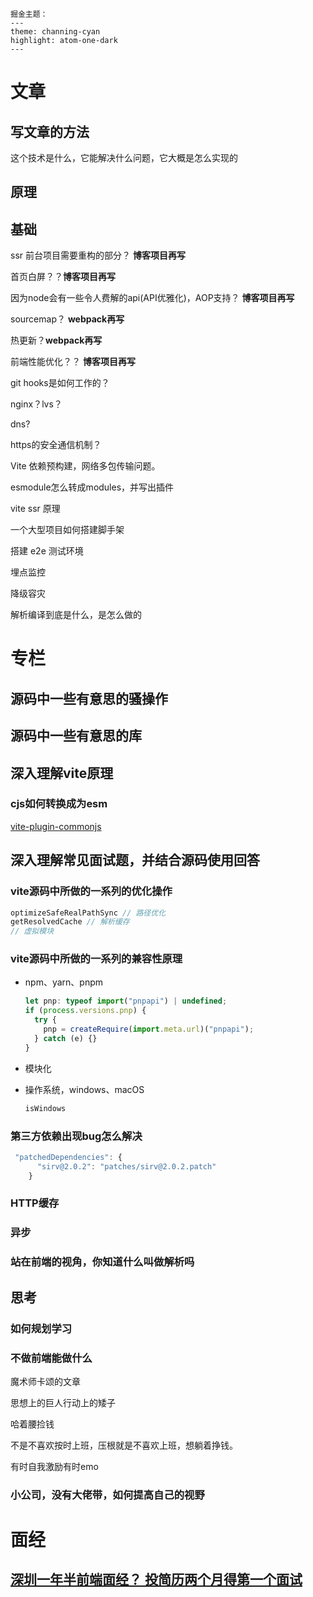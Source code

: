 

```
掘金主题： 
---
theme: channing-cyan
highlight: atom-one-dark
---
```

# 文章

## 写文章的方法

这个技术是什么，它能解决什么问题，它大概是怎么实现的

## 原理

## 基础

ssr 前台项目需要重构的部分？ **博客项目再写**

首页白屏？？**博客项目再写**

 因为node会有一些令人费解的api(API优雅化)，AOP支持？ **博客项目再写**

sourcemap？ **webpack再写**

热更新？**webpack再写**

前端性能优化？？ **博客项目再写**

git hooks是如何工作的？

nginx？lvs？

dns?

https的安全通信机制？

Vite 依赖预构建，网络多包传输问题。

esmodule怎么转成modules，并写出插件

vite ssr 原理

一个大型项目如何搭建脚手架

搭建 e2e 测试环境

埋点监控

降级容灾

解析编译到底是什么，是怎么做的

# 专栏

## 源码中一些有意思的骚操作

## 源码中一些有意思的库

## 深入理解vite原理

### cjs如何转换成为esm

 [vite-plugin-commonjs](https://link.segmentfault.com/?enc=sdFu6HawX07hxnjItWKGrA%3D%3D.dzYRvMRRe%2FfjZ41c5bNKr8GwpRH1PZ%2BEx3zeYwt8U6iqyE9VV0I2kOpzkTPPx3oL3KzfoViT3stXmzHDVA%2FIuNMnld%2Fi4NmTM0kblui1xmA4HX1OcJfYWzpvM7MRPbof)

## 深入理解常见面试题，并结合源码使用回答

### vite源码中所做的一系列的优化操作

```js
optimizeSafeRealPathSync // 路径优化
getResolvedCache // 解析缓存
// 虚拟模块    
```

### vite源码中所做的一系列的兼容性原理

- npm、yarn、pnpm

  ````js
  let pnp: typeof import("pnpapi") | undefined;
  if (process.versions.pnp) {
    try {
      pnp = createRequire(import.meta.url)("pnpapi");
    } catch (e) {}
  }
  ````

- 模块化

- 操作系统，windows、macOS

  ````js
  isWindows
  ````

### 第三方依赖出现bug怎么解决

````js
 "patchedDependencies": {
      "sirv@2.0.2": "patches/sirv@2.0.2.patch"
    }
````

### HTTP缓存

### 异步

### 站在前端的视角，你知道什么叫做解析吗





## 思考

### 如何规划学习

### 不做前端能做什么

魔术师卡颂的文章

思想上的巨人行动上的矮子

哈着腰捡钱

不是不喜欢按时上班，压根就是不喜欢上班，想躺着挣钱。

有时自我激励有时emo

### 小公司，没有大佬带，如何提高自己的视野

# 面经

## [深圳一年半前端面经？ 投简历两个月得第一个面试](https://juejin.cn/post/7239484016947724347)

